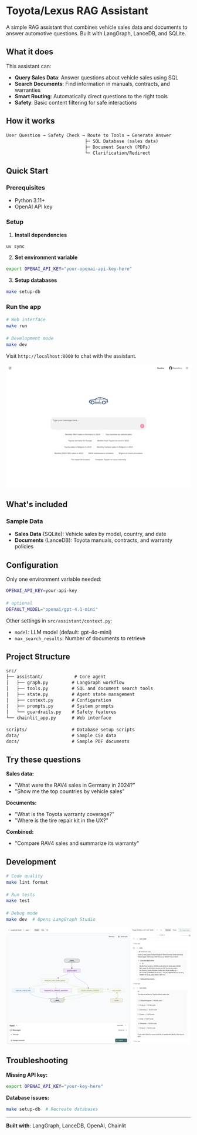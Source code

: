 # Toyota/Lexus RAG Assistant

A simple RAG assistant that combines vehicle sales data and documents to answer automotive questions. Built with LangGraph, LanceDB, and SQLite.

## What it does

This assistant can:

- **Query Sales Data**: Answer questions about vehicle sales using SQL
- **Search Documents**: Find information in manuals, contracts, and warranties
- **Smart Routing**: Automatically direct questions to the right tools
- **Safety**: Basic content filtering for safe interactions

## How it works

```
User Question → Safety Check → Route to Tools → Generate Answer
                              ├─ SQL Database (sales data)
                              ├─ Document Search (PDFs)
                              └─ Clarification/Redirect
```

## Quick Start

### Prerequisites

- Python 3.11+
- OpenAI API key

### Setup

1. **Install dependencies**
```bash
uv sync
```

2. **Set environment variable**
```bash
export OPENAI_API_KEY="your-openai-api-key-here"
```

3. **Setup databases**
```bash
make setup-db
```

### Run the app

```bash
# Web interface
make run

# Development mode
make dev
```

Visit `http://localhost:8000` to chat with the assistant.

![Toyota RAG Assistant UI](media/run_ui.png)

## What's included

### Sample Data
- **Sales Data** (SQLite): Vehicle sales by model, country, and date
- **Documents** (LanceDB): Toyota manuals, contracts, and warranty policies

## Configuration

Only one environment variable needed:
```bash
OPENAI_API_KEY=your-api-key

# optional
DEFAULT_MODEL="openai/gpt-4.1-mini"
```

Other settings in `src/assistant/context.py`:
- `model`: LLM model (default: gpt-4o-mini)
- `max_search_results`: Number of documents to retrieve

## Project Structure

```
src/
├── assistant/            # Core agent
│   ├── graph.py         # LangGraph workflow
│   ├── tools.py         # SQL and document search tools
│   ├── state.py         # Agent state management
│   ├── context.py       # Configuration
│   ├── prompts.py       # System prompts
│   └── guardrails.py    # Safety features
└── chainlit_app.py      # Web interface

scripts/                 # Database setup scripts
data/                    # Sample CSV data
docs/                    # Sample PDF documents
```

## Try these questions

**Sales data:**
- "What were the RAV4 sales in Germany in 2024?"
- "Show me the top countries by vehicle sales"

**Documents:**
- "What is the Toyota warranty coverage?"
- "Where is the tire repair kit in the UX?"

**Combined:**
- "Compare RAV4 sales and summarize its warranty"

## Development

```bash
# Code quality
make lint format

# Run tests
make test

# Debug mode
make dev  # Opens LangGraph Studio
```

![LangGraph Studio Development](media/studio_dev.png)

## Troubleshooting

**Missing API key:**
```bash
export OPENAI_API_KEY="your-key-here"
```

**Database issues:**
```bash
make setup-db  # Recreate databases
```

---

**Built with**: LangGraph, LanceDB, OpenAI, Chainlit

